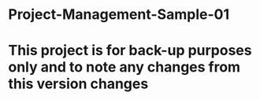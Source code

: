 # Project-Management-Sample-01
# This project is for back-up purposes only and to note any changes from this version changes

